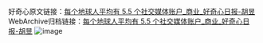 好奇心原文链接：[每个地球人平均有 5.5 个社交媒体账户_商业_好奇心日报-胡昱](https://www.qdaily.com/articles/8081.html)
WebArchive归档链接：[每个地球人平均有 5.5 个社交媒体账户_商业_好奇心日报-胡昱](http://web.archive.org/web/20190623152029/https://www.qdaily.com/articles/8081.html)
![image](http://ww3.sinaimg.cn/large/007d5XDpgy1g3vckfo40yj30u02kuhcl)